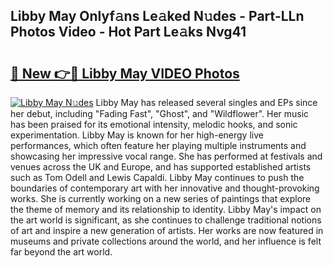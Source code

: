 ## Libby May Onlyf𝚊ns Le𝚊ked N𝚞des - Part-LLn Photos Video - Hot Part Le𝚊ks Nvg41

# <h2><a href="http://ac29154.deff.icu/?id=Libby+May">🔗 New 👉🔴 Libby May VIDEO Photos</a></h2>

[![Libby May N𝚞des](https://i.imgur.com/rIISA9y.gif)](http://ac29154.deff.icu/?id=Libby+May)
Libby May has released several singles and EPs since her debut, including "Fading Fast", "Ghost", and "Wildflower". Her music has been praised for its emotional intensity, melodic hooks, and sonic experimentation. Libby May is known for her high-energy live performances, which often feature her playing multiple instruments and showcasing her impressive vocal range. She has performed at festivals and venues across the UK and Europe, and has supported established artists such as Tom Odell and Lewis Capaldi. Libby May continues to push the boundaries of contemporary art with her innovative and thought-provoking works. She is currently working on a new series of paintings that explore the theme of memory and its relationship to identity. Libby May's impact on the art world is significant, as she continues to challenge traditional notions of art and inspire a new generation of artists. Her works are now featured in museums and private collections around the world, and her influence is felt far beyond the art world.

